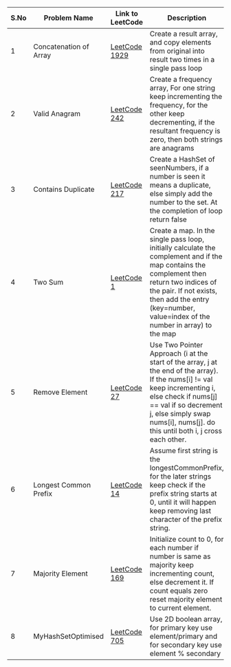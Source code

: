 | S.No | Problem Name                | Link to LeetCode                                      | Description                                                                                        | TC     | SC     |
|------|-----------------------------|-------------------------------------------------------|----------------------------------------------------------------------------------------------------|--------|--------|
| 1    | Concatenation of Array      | [LeetCode 1929](https://leetcode.com/problems/concatenation-of-array/) | Create a result array, and copy elements from original into result two times in a single pass loop | O(n)   | O(n)   |
| 2    | Valid Anagram               | [LeetCode 242](https://leetcode.com/problems/valid-anagram/)           | Create a frequency array, For one string keep incrementing the frequency, for the other keep decrementing, if the resultant frequency is zero, then both strings are anagrams | O(n)   | O(1)   |
| 3    | Contains Duplicate          | [LeetCode 217](https://leetcode.com/problems/contains-duplicate/)      | Create a HashSet of seenNumbers, if a number is seen it means a duplicate, else simply add the number to the set. At the completion of loop return false | O(n)   | O(n)   |
| 4    | Two Sum                     | [LeetCode 1](https://leetcode.com/problems/two-sum/)                   | Create a map. In the single pass loop, initially calculate the complement and if the map contains the complement then return two indices of the pair. If not exists, then add the entry (key=number, value=index of the number in array) to the map | O(n)   | O(n)   |
| 5    | Remove Element              | [LeetCode 27](https://leetcode.com/problems/remove-element/)           | Use Two Pointer Approach (i at the start of the array, j at the end of the array). If the nums[i] != val keep incrementing i, else check if nums[j] == val if so decrement j, else simply swap nums[i], nums[j]. do this until both i, j cross each other. | O(n)   | O(1)   |
| 6    | Longest Common Prefix       | [LeetCode 14](https://leetcode.com/problems/longest-common-prefix/)    | Assume first string is the longestCommonPrefix, for the later strings keep check if the prefix string starts at 0, until it will happen keep removing last character of the prefix string. | O(n \* m) | O(1)   |
| 7    | Majority Element            | [LeetCode 169](https://leetcode.com/problems/majority-element/)        | Initialize count to 0, for each number if number is same as majority keep incrementing count, else decrement it. If count equals zero reset majority element to current element. | O(n)   | O(1)   |
| 8    | MyHashSetOptimised          | [LeetCode 705](https://leetcode.com/problems/design-hashset/)          | Use 2D boolean array, for primary key use element/primary and for secondary key use element % secondary | O(1)   | O(1)   |